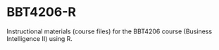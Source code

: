 # BBT4206-R
 Instructional materials (course files) for the BBT4206 course (Business Intelligence II) using R.
